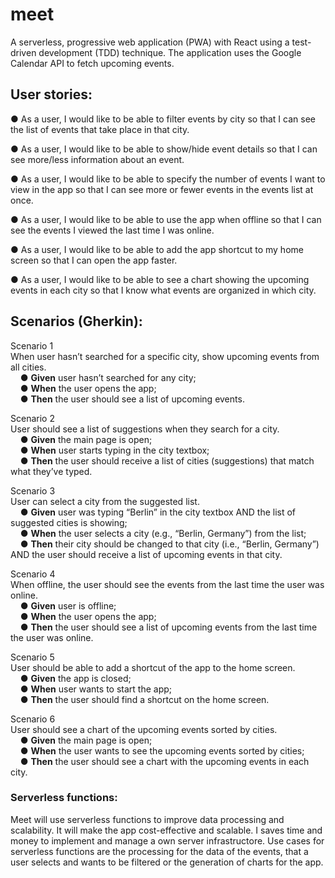# meet

A serverless, progressive web application (PWA) with React using a
test-driven development (TDD) technique. The application uses the Google
Calendar API to fetch upcoming events.

## User stories:

● As a user, I would like to be able to filter events by city so that I can see the list of events that take place in that city.

● As a user, I would like to be able to show/hide event details so that I can see more/less
information about an event.

● As a user, I would like to be able to specify the number of events I want to view in the app so that I can see more or fewer events in the events list at once.

● As a user, I would like to be able to use the app when offline so that I can see the events I viewed the last time I was online.

● As a user, I would like to be able to add the app shortcut to my home screen so that I can open the app faster.

● As a user, I would like to be able to see a chart showing the upcoming events in each city so that I know what events are organized in which city.

## Scenarios (Gherkin):

Scenario 1  
When user hasn’t searched for a specific city, show upcoming events from all cities.  
&nbsp;&nbsp;&nbsp;&nbsp;● **Given** user hasn’t searched for any city;  
&nbsp;&nbsp;&nbsp;&nbsp;● **When** the user opens the app;  
&nbsp;&nbsp;&nbsp;&nbsp;● **Then** the user should see a list of upcoming events.  
    
Scenario 2  
User should see a list of suggestions when they search for a city.  
&nbsp;&nbsp;&nbsp;&nbsp;● **Given** the main page is open;  
&nbsp;&nbsp;&nbsp;&nbsp;● **When** user starts typing in the city textbox;  
&nbsp;&nbsp;&nbsp;&nbsp;● **Then** the user should receive a list of cities (suggestions) that match what they’ve typed.  
    
Scenario 3  
User can select a city from the suggested list.  
&nbsp;&nbsp;&nbsp;&nbsp;● **Given** user was typing “Berlin” in the city textbox AND the list of suggested cities is showing;  
&nbsp;&nbsp;&nbsp;&nbsp;● **When** the user selects a city (e.g., “Berlin, Germany”) from the list;  
&nbsp;&nbsp;&nbsp;&nbsp;● **Then** their city should be changed to that city (i.e., “Berlin, Germany”) AND the user should receive a list of upcoming events in that city.  
    
Scenario 4  
When offline, the user should see the events from the last time the user was online.  
&nbsp;&nbsp;&nbsp;&nbsp;● **Given** user is offline;  
&nbsp;&nbsp;&nbsp;&nbsp;● **When** the user opens the app;  
&nbsp;&nbsp;&nbsp;&nbsp;● **Then** the user should see a list of upcoming events from the last time the user was online.  
    
Scenario 5  
User should be able to add a shortcut of the app to the home screen.  
&nbsp;&nbsp;&nbsp;&nbsp;● **Given** the app is closed;  
&nbsp;&nbsp;&nbsp;&nbsp;● **When** user wants to start the app;  
&nbsp;&nbsp;&nbsp;&nbsp;● **Then** the user should find a shortcut on the home screen.  
    
Scenario 6  
User should see a chart of the upcoming events sorted by cities.  
&nbsp;&nbsp;&nbsp;&nbsp;● **Given** the main page is open;  
&nbsp;&nbsp;&nbsp;&nbsp;● **When** the user wants to see the upcoming events sorted by cities;  
&nbsp;&nbsp;&nbsp;&nbsp;● **Then** the user should see a chart with the upcoming events in each city.  

### Serverless functions:
Meet will use serverless functions to improve data processing and scalability. It will make the app cost-effective and scalable. I saves time and money to implement and manage a own server infrastructore. Use cases for serverless functions are the processing for the data of the events, that a user selects and wants to be filtered or the generation of charts for the app. 

